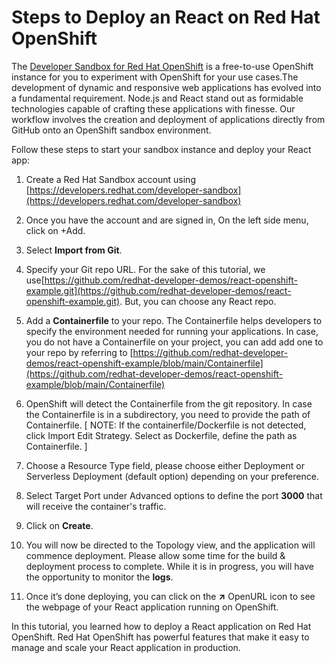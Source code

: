 # Steps to Deploy an React on Red Hat OpenShift

The [Developer Sandbox for Red Hat OpenShift](https://developers.redhat.com/developer-sandbox) is a free-to-use OpenShift instance for you to experiment with OpenShift for your use cases.The development of dynamic and responsive web applications has evolved into a fundamental requirement. Node.js and React stand out as formidable technologies capable of crafting these applications with finesse. Our workflow involves the creation and deployment of applications directly from GitHub onto an OpenShift sandbox environment.

Follow these steps to start your sandbox instance and deploy your React app:

1.  Create a Red Hat Sandbox account using [https://developers.redhat.com/developer-sandbox](https://developers.redhat.com/developer-sandbox)
2.  Once you have the account and are signed in, On the left side menu, click on +Add.
    
3.  Select **Import from Git**.
    
4.  Specify your Git repo URL. For the sake of this tutorial, we use[https://github.com/redhat-developer-demos/react-openshift-example.git](https://github.com/redhat-developer-demos/react-openshift-example.git). But, you can choose any React repo.
    
5.  Add a **Containerfile** to your repo. The Containerfile helps developers to specify the environment needed for running your applications. In case, you do not have a Containerfile on your project, you can add add one to your repo by referring to [https://github.com/redhat-developer-demos/react-openshift-example/blob/main/Containerfile](https://github.com/redhat-developer-demos/react-openshift-example/blob/main/Containerfile)
    
6.  OpenShift will detect the Containerfile from the git repository. In case the Containerfile is in a subdirectory, you need to provide the path of Containerfile.
[ NOTE: If the containerfile/Dockerfile is not detected, click Import Edit Strategy. Select as Dockerfile, define the path as Containerfile. ]

7.  Choose a Resource Type field, please choose either Deployment or Serverless Deployment (default option) depending on your preference.
    
8.  Select Target Port under Advanced options to define the port **3000** that will receive the container's traffic.
    
9.  Click on **Create**.
    
10.  You will now be directed to the Topology view, and the application will commence deployment. Please allow some time for the build & deployment process to complete. While it is in progress, you will have the opportunity to monitor the **logs**.
    
11.  Once it’s done deploying, you can click on the **↗** OpenURL icon to see the webpage of your React application running on OpenShift.
    
In this tutorial, you learned how to deploy a React application on Red Hat OpenShift. Red Hat OpenShift has powerful features that make it easy to manage and scale your React application in production.
